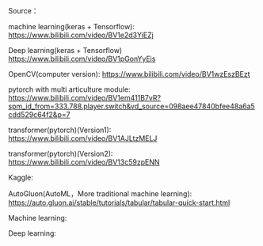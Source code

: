 Source：

machine learning(keras + Tensorflow):
  https://www.bilibili.com/video/BV1e2d3YiEZj
  
Deep learning(keras + Tensorflow)
  https://www.bilibili.com/video/BV1pGonYyEis
  
OpenCV(computer version):
  https://www.bilibili.com/video/BV1wzEszBEzt
  
pytorch with multi articulture module:
  https://www.bilibili.com/video/BV1em411B7vR?spm_id_from=333.788.player.switch&vd_source=098aee47840bfee48a6a5cdd529c64f2&p=7
  
transformer(pytorch)(Version1):
  https://www.bilibili.com/video/BV1AJLtzMELJ
  
transformer(pytorch)(Version2):
  https://www.bilibili.com/video/BV13c59zpENN

Kaggle:

  AutoGluon(AutoML，More traditional machine learning):
    https://auto.gluon.ai/stable/tutorials/tabular/tabular-quick-start.html
    
  Machine learning:

  Deep learning:
